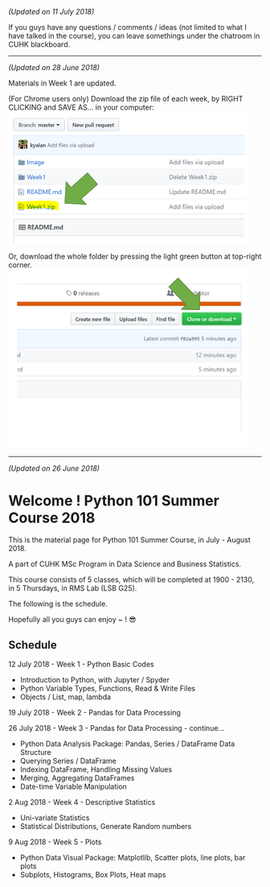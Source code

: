 *(Updated on 11 July 2018)*

If you guys have any questions / comments / ideas (not limited to what I have talked in the course), you can leave somethings under the chatroom in CUHK blackboard. <br>

---

*(Updated on 28 June 2018)* 

Materials in Week 1 are updated.

(For Chrome users only) Download the zip file of each week, by RIGHT CLICKING and SAVE AS... in your computer: <br>
<img src="https://github.com/kyalan/CUHK-PyTutorial-2018/blob/master/Image/DownloadButton2.PNG" width="480">

Or, download the whole folder by pressing the light green button at top-right corner. <br>
<img src="https://github.com/kyalan/CUHK-PyTutorial-2018/blob/master/Image/DownloadButton.PNG" width="480">


---

*(Updated on 26 June 2018)* 
# Welcome ! Python 101 Summer Course 2018
This is the material page for Python 101 Summer Course, in July - August 2018.

A part of CUHK MSc Program in Data Science and Business Statistics.


This course consists of 5 classes, which will be completed at 1900 - 2130, in 5 Thursdays, in RMS Lab (LSB G25). 

The following is the schedule.

Hopefully all you guys can enjoy ~ ! :sunglasses:

## Schedule
12 July 2018 - Week 1 - Python Basic Codes
  * Introduction to Python, with Jupyter / Spyder
  * Python Variable Types, Functions, Read & Write Files
  * Objects / List, map, lambda

19 July 2018 - Week 2 - Pandas for Data Processing

26 July 2018 - Week 3 - Pandas for Data Processing - continue...
  * Python Data Analysis Package: Pandas, Series / DataFrame Data Structure
  * Querying Series / DataFrame
  * Indexing DataFrame, Handling Missing Values
  * Merging, Aggregating DataFrames
  * Date-time Variable Manipulation

2 Aug 2018 - Week 4 - Descriptive Statistics
  * Uni-variate Statistics
  * Statistical Distributions, Generate Random numbers

9 Aug 2018 - Week 5 - Plots
  * Python Data Visual Package: Matplotlib, Scatter plots, line plots, bar plots
  * Subplots, Histograms, Box Plots, Heat maps
